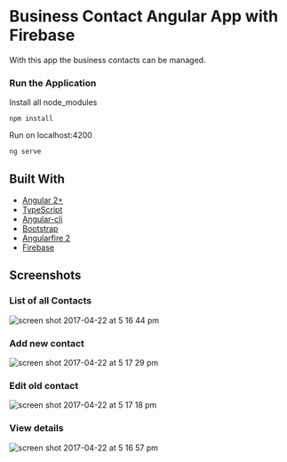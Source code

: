 # Business Contact Angular App with Firebase

With this app the business contacts can be managed.

### Run the Application

Install all node_modules

```
npm install
```

Run on localhost:4200

```
ng serve
```

## Built With

* [Angular 2+](https://angular.io/)
* [TypeScript](https://www.typescriptlang.org/)
* [Angular-cli](https://cli.angular.io/)
* [Bootstrap](http://getbootstrap.com/)
* [Angularfire 2](https://github.com/angular/angularfire2)
* [Firebase](https://firebase.google.com/)

## Screenshots

### List of all Contacts
![screen shot 2017-04-22 at 5 16 44 pm](https://cloud.githubusercontent.com/assets/6087113/25305655/d35a2662-277f-11e7-9542-3e59272ac7fd.png)

### Add new contact
![screen shot 2017-04-22 at 5 17 29 pm](https://cloud.githubusercontent.com/assets/6087113/25305657/d361a64e-277f-11e7-84aa-ee4d41604c57.png)


### Edit old contact
![screen shot 2017-04-22 at 5 17 18 pm](https://cloud.githubusercontent.com/assets/6087113/25305658/d362c01a-277f-11e7-85df-4f1d1799a15b.png)

### View details
![screen shot 2017-04-22 at 5 16 57 pm](https://cloud.githubusercontent.com/assets/6087113/25305656/d35c47f8-277f-11e7-98ce-3f57d02ffbb0.png)
